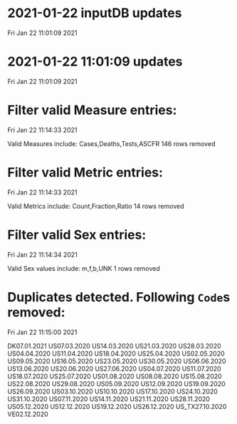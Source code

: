 
# 2021-01-22 inputDB updates 
 Fri Jan 22 11:01:09 2021 


# 2021-01-22 11:01:09 updates 
 Fri Jan 22 11:01:09 2021 


# Filter valid Measure entries: 
 Fri Jan 22 11:14:33 2021 

Valid Measures include: Cases,Deaths,Tests,ASCFR
 146 rows removed
# Filter valid Metric entries: 
 Fri Jan 22 11:14:33 2021 

Valid Metrics include: Count,Fraction,Ratio
 14 rows removed
# Filter valid Sex entries: 
 Fri Jan 22 11:14:34 2021 

Valid Sex values include: m,f,b,UNK
 1 rows removed
# Duplicates detected. Following `Code`s removed: 
 Fri Jan 22 11:15:00 2021 

DK07.01.2021
US07.03.2020
US14.03.2020
US21.03.2020
US28.03.2020
US04.04.2020
US11.04.2020
US18.04.2020
US25.04.2020
US02.05.2020
US09.05.2020
US16.05.2020
US23.05.2020
US30.05.2020
US06.06.2020
US13.06.2020
US20.06.2020
US27.06.2020
US04.07.2020
US11.07.2020
US18.07.2020
US25.07.2020
US01.08.2020
US08.08.2020
US15.08.2020
US22.08.2020
US29.08.2020
US05.09.2020
US12.09.2020
US19.09.2020
US26.09.2020
US03.10.2020
US10.10.2020
US17.10.2020
US24.10.2020
US31.10.2020
US07.11.2020
US14.11.2020
US21.11.2020
US28.11.2020
US05.12.2020
US12.12.2020
US19.12.2020
US26.12.2020
US_TX27.10.2020
VE02.12.2020
